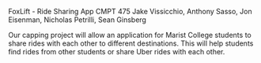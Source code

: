 FoxLift - Ride Sharing App
CMPT 475
Jake Vissicchio, Anthony Sasso, Jon Eisenman, Nicholas Petrilli, Sean Ginsberg

Our capping project will allow an application for Marist College students to share rides with each other to different destinations. This will help students find rides from other students or share Uber rides with each other.
